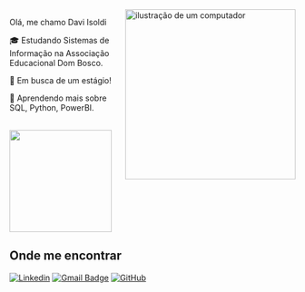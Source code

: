 <img src="https://raw.githubusercontent.com/MicaelliMedeiros/micaellimedeiros/master/image/computer-illustration.png" alt="ilustração de um computador" min-width="300px" max-width="300px" width="300px" align="right">

<p align="left"> 
Olá, me chamo Davi Isoldi
</p>

<p align="left">
  🎓 Estudando Sistemas de Informação na Associação Educacional Dom Bosco.
</p>

<p align="left">
  💼 Em busca de um estágio!
</p>

<p align="left">
  🌱 Aprendendo mais sobre SQL, Python, PowerBI.
</p>

<br/>

<a href="https://github.com/daviisoldi" title="Perfil do Davi">
  <img height="180em" src="https://github-readme-stats.vercel.app/api?username=daviisoldi&theme=dracula&show_icons=true" />
</a>

## Onde me encontrar

[![Linkedin](https://img.shields.io/badge/-daviisoldi-blue?style=flat-square&logo=Linkedin&logoColor=white&link=https://www.linkedin.com/in/daviisoldi/)](https://www.linkedin.com/in/daviisoldi/)
[![Gmail Badge](https://img.shields.io/badge/-davi.isoldi7@gmail.com-006bed?style=flat-square&logo=Gmail&logoColor=white&link=mailto:davi.isoldi7@gmail.com)](mailto:davi.isoldi7@gmail.com)
[![GitHub](https://img.shields.io/github/followers/daviisoldi?label=follow&style=social)](https://github.com/daviisoldi)
